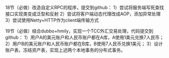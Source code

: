 18节（必做）改造自定义RPC的程序，提交到github： 
1）尝试将服务端写死查找接口实现类变成泛型和反射
2）尝试将客户端动态代理改成AOP，添加异常处理
3）尝试使用Netty+HTTP作为client端传输方式

19节（必做）结合dubbo+hmily，实现一个TCC外汇交易处理，代码提交到github： 
1）用户A的美元账户和人民币账户都在A库，A使用1美元兑换7人民币；
2）用户B的美元账户和人民币账户都在B库，B使用7人民币兑换1美元；
3）设计账户表，冻结资产表，实现上述两个本地事务的分布式事务。